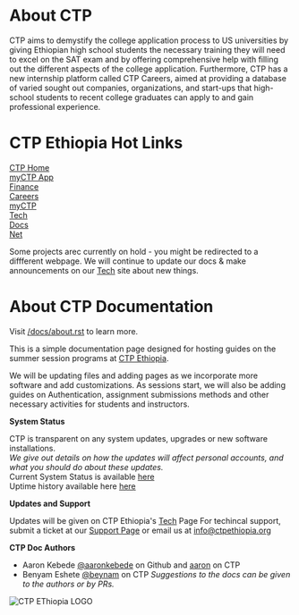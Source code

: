 

# About CTP

CTP aims to demystify the college application process to US universities by giving Ethiopian high school students the necessary training they will need to excel on the SAT exam and by offering comprehensive help with filling out the different aspects of the college application. Furthermore, CTP has a new internship platform called CTP Careers, aimed at providing a database of varied sought out companies, organizations, and start-ups that high-school students to recent college graduates can apply to and gain professional experience.


# CTP Ethiopia Hot Links

[CTP Home](https://ctpethiopia.org)<br>
[myCTP App](https://my.ctpethiopia.org/app)<br>
[Finance](https://finance.ctpethiopia.org)<br>
[Careers](https://careers.ctpethiopia.org)<br>
[myCTP](https://my.ctpethiopia.org)<br>
[Tech](https://ctpethiopia.org/~/tech)<br>
[Docs](https://docs.ctpethiopia.org)<br>
[Net](https://net.ctpethiopia.org)<br>


Some projects arec currently on hold - you might be redirected to a diffferent webpage. We will continue to update our docs & make announcements on our [Tech](https://ctpethiopia.org/~/tech) site about new things. </br>
# About CTP Documentation

Visit [/docs/about.rst](https://github.com/aaronkebede/ctpdocs/blob/master/docs/about.rst) to learn more.<br>


This is a simple documentation page designed for hosting guides on the summer session programs at [CTP Ethiopia](https://ctpethiopia.org/). <br> 

We will be updating files and adding pages as we incorporate more software and add customizations. As sessions start, we will also be adding guides on  Authentication, assignment submissions methods and other necessary activities for students and instructors.<br> 

**System Status** <br>

CTP is transparent on any system updates, upgrades or new software installations. <br>
*We give out details on how the updates will affect personal accounts, and what you should do about these updates.* <br>
Current System Status is available  [here](https://tech.ctpethiopia.org/~/sys-status/ctp)<br>
Uptime history available  here [here](https://ctpacademy.statuspage.io/history)<br>

**Updates and Support**

Updates will be given on CTP Ethiopia's [Tech](https://tech.ctpethiopia.org) Page
For techincal support, submit a ticket at our [Support Page](https://tech.ctpethiopia.org/support) or email us at info@ctpethiopia.org

**CTP Doc Authors** 
 
* Aaron Kebede [@aaronkebede](https://github.com/aaronkebede) on Github and [aaron](https://www.ctpethiopia.org/?s=aaron&#!/members/aaron/)  on CTP
* Benyam Eshete [@beynam](https://ctpethiopia.org/?s=benyam) on CTP
*Suggestions to the docs can be given to the authors or by PRs.*


![CTP EThiopia LOGO](https://raw.githubusercontent.com/aaronkebede/ctpdocs/master/static/img/New_But_Old.png)



